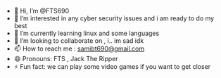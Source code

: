 - 👋 Hi, I’m @FTS690
- 👀 I’m interested in any cyber security issues and i am ready to do my best
- 🌱 I’m currently learning linux and some languages
- 💞️ I’m looking to collaborate on , i.. im sad idk
- 📫 How to reach me : samibt690@gmail.com
- 😄 Pronouns: FTS , Jack The Ripper
- ⚡ Fun fact: we can play some video games if you want to get closer

<!---
FTS690/FTS690 is a ✨ special ✨ repository because its `README.md` (this file) appears on your GitHub profile.
You can click the Preview link to take a look at your changes.
--->
